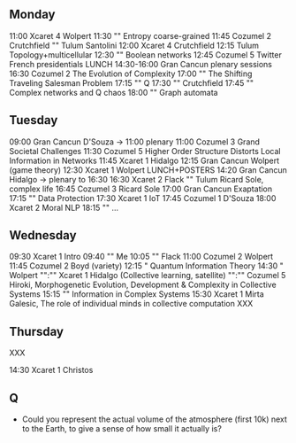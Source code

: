 
## Monday

11:00   Xcaret 4    Wolpert
11:30   ""          Entropy coarse-grained
11:45   Cozumel 2   Crutchfield
""      Tulum       Santolini
12:00   Xcaret 4    Crutchfield
12:15   Tulum       Topology+multicellular
12:30   ""          Boolean networks
12:45   Cozumel 5   Twitter French presidentials
LUNCH
14:30-16:00 Gran Cancun plenary sessions
16:30   Cozumel 2   The Evolution of Complexity
17:00   ""          The Shifting Traveling Salesman Problem
17:15   ""          Q
17:30   ""          Crutchfield
17:45   ""          Complex networks and Q chaos
18:00   ""          Graph automata

## Tuesday

09:00   Gran Cancun D'Souza
-> 11:00 plenary
11:00   Cozumel 3   Grand Societal Challenges
11:30   Cozumel 5   Higher Order Structure Distorts Local Information in Networks
11:45   Xcaret 1    Hidalgo
12:15   Gran Cancun Wolpert (game theory)
12:30   Xcaret 1    Wolpert
LUNCH+POSTERS
14:20   Gran Cancun Hidalgo
-> plenary to 16:30
16:30   Xcaret 2    Flack
""      Tulum       Ricard Sole, complex life
16:45   Cozumel 3   Ricard Sole
17:00   Gran Cancun Exaptation
17:15   ""          Data Protection
17:30   Xcaret 1    IoT
17:45   Cozumel 1   D'Souza
18:00   Xcaret 2    Moral NLP
18:15   ""          …

## Wednesday
09:30   Xcaret 1    Intro
09:40   ""          Me
10:05   ""          Flack
11:00   Cozumel 2   Wolpert
11:45   Cozumel 2   Boyd (variety)
12:15   "           Quantum Information Theory
14:30   "           Wolpert
"":""   Xcaret 1    Hidalgo (Collective learning, satellite)
"":""   Cozumel 5   Hiroki, Morphogenetic Evolution, Development & Complexity in Collective Systems
15:15   ""          Information in Complex Systems
15:30   Xcaret 1    Mirta Galesic, The role of individual minds in collective computation
XXX


## Thursday

XXX

14:30   Xcaret 1    Christos




## Q
* Could you represent the actual volume of the atmosphere (first 10k) next to the Earth, to give a
  sense of how small it actually is?

